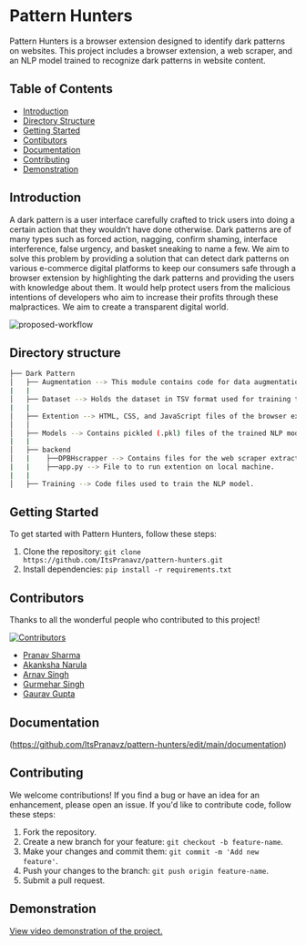 # Pattern Hunters

Pattern Hunters is a browser extension designed to identify dark patterns on websites. This project includes a browser extension, a web scraper, and an NLP model trained to recognize dark patterns in website content.

## Table of Contents

- [Introduction](#introduction)
- [Directory Structure](#directory-structure)
- [Getting Started](#getting-started)
- [Contibutors](#contributors)
- [Documentation](#documentation)
- [Contributing](#contributing)
- [Demonstration](#demonstration)

## Introduction

A dark pattern is a user interface carefully crafted to trick users into doing a certain action that they wouldn’t have done otherwise. Dark patterns are of many types such as forced action, nagging, confirm shaming, interface interference, false urgency, and basket sneaking to name a few. We aim to solve this problem by providing a solution that can detect dark patterns on various e-commerce digital platforms to keep our consumers safe through a browser extension by highlighting the dark patterns and providing the users with knowledge about them. It would help protect users from the malicious intentions of developers who aim to increase their profits through these malpractices. We aim to create a transparent digital world.

![proposed-workflow](https://github.com/ItsPranavz/pattern-hunters/blob/main/proposed-workflow.png?raw=true)

## Directory structure
```bash
├── Dark Pattern
│   ├── Augmentation --> This module contains code for data augmentation using contextualized word embeddings.
|   |
│   ├── Dataset --> Holds the dataset in TSV format used for training the NLP model.
|   |
│   ├── Extention --> HTML, CSS, and JavaScript files of the browser extension.
│   │   
│   ├── Models --> Contains pickled (.pkl) files of the trained NLP model.
|   |
│   ├── backend
│   |    ├──DPBHscrapper --> Contains files for the web scraper extracting text from webpages
|   |    ├──app.py --> File to to run extention on local machine.
|   |
│   ├── Training --> Code files used to train the NLP model.
```

## Getting Started

To get started with Pattern Hunters, follow these steps:

1. Clone the repository: `git clone https://github.com/ItsPranavz/pattern-hunters.git`
2. Install dependencies: `pip install -r requirements.txt`

## Contributors

Thanks to all the wonderful people who contributed to this project!

[![Contributors](https://img.shields.io/github/contributors/ItsPranavz/pattern-hunters)](https://github.com/ItsPranavz/pattern-hunters/graphs/contributors)

- [Pranav Sharma](https://github.com/ItsPranavz)
- [Akanksha Narula](https://github.com/AkankshaNarula)
- [Arnav Singh](https://github.com/astra1503)
- [Gurmehar Singh](https://github.com/GURMEHAR-PEC)
- [Gaurav Gupta](https://github.com/GauravGupta993)


## Documentation

(https://github.com/ItsPranavz/pattern-hunters/edit/main/documentation)

## Contributing

We welcome contributions! If you find a bug or have an idea for an enhancement, please open an issue. If you'd like to contribute code, follow these steps:

1. Fork the repository.
2. Create a new branch for your feature: `git checkout -b feature-name`.
3. Make your changes and commit them: `git commit -m 'Add new feature'`.
4. Push your changes to the branch: `git push origin feature-name`.
5. Submit a pull request.

## Demonstration
[View video demonstration of the project.](https://drive.google.com/file/d/1OIGqgTj8utMk471UxyuvoNg_nASMuEMF/view?usp=sharing)
